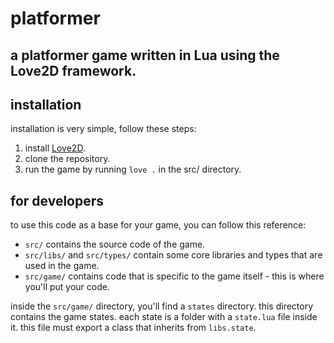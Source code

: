 # platformer

## a platformer game written in Lua using the Love2D framework.

## installation

installation is very simple, follow these steps:

1. install [Love2D](https://love2d.org/).
2. clone the repository.
3. run the game by running `love .` in the src/ directory.

## for developers

to use this code as a base for your game, you can follow this reference:

- `src/` contains the source code of the game.
- `src/libs/` and `src/types/` contain some core libraries and types that are used in the game.
- `src/game/` contains code that is specific to the game itself - this is where you'll put your code.

inside the `src/game/` directory, you'll find a `states` directory. this directory contains the game states. each state is a folder with a `state.lua` file inside it. this file must export a class that inherits from `libs.state`.
